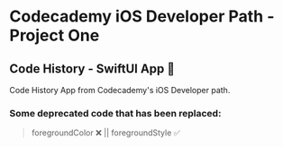# Codecademy iOS Developer Path - Project One

## Code History - SwiftUI App 🍎

Code History App from Codecademy's iOS Developer path.

### Some deprecated code that has been replaced:
> foregroundColor  ❌ || foregroundStyle ✅
> 
